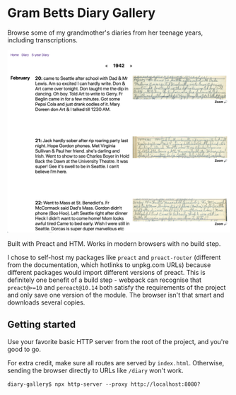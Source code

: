 # Gram Betts Diary Gallery

Browse some of my grandmother's diaries from her teenage years, including transcriptions.

![](./docs/screenshot.png)

Built with Preact and HTM. Works in modern browsers with no build step.

I chose to self-host my packages like `preact` and `preact-router` (different from the documentation, which hotlinks to unpkg.com URLs) because different packages would import different versions of preact. This is definitely one benefit of a build step - webpack can recognise that `preact@>=10` and `pereact@10.14` both satisfy the requirements of the project and only save one version of the module. The browser isn't that smart and downloads several copies.

## Getting started

Use your favorite basic HTTP server from the root of the project, and you're good to go.

For extra credit, make sure all routes are served by `index.html`. Otherwise, sending the browser directly to URLs like `/diary` won't work.

```shell
diary-gallery$ npx http-server --proxy http://localhost:8080?
```
